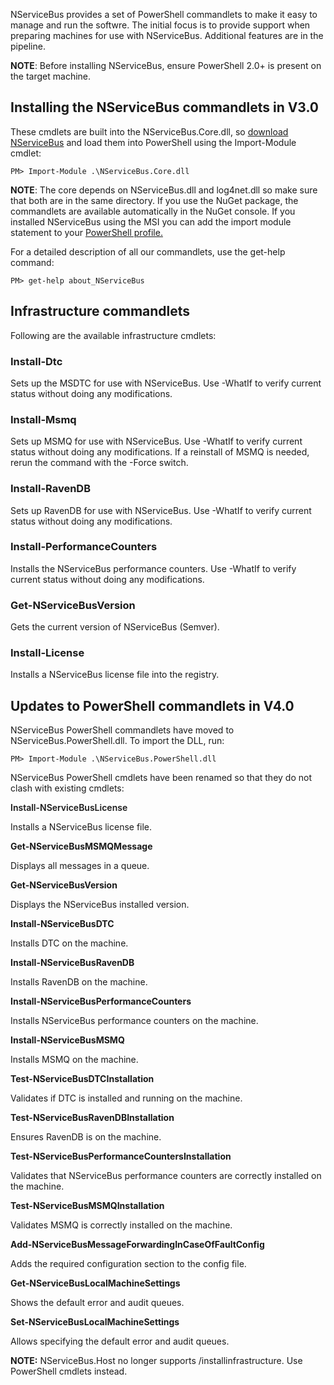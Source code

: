 <!--
title: "Managing NServiceBus Using PowerShell"
tags: 
-->

NServiceBus provides a set of PowerShell commandlets to make it easy to manage and run the softwre. The initial focus is to provide support when preparing machines for use with NServiceBus. Additional features are in the pipeline.

 **NOTE**: Before installing NServiceBus, ensure PowerShell 2.0+ is present on the target machine.

Installing the NServiceBus commandlets in V3.0
----------------------------------------------

These cmdlets are built into the NServiceBus.Core.dll, so [download NServiceBus](http://particular.net/downloads) and load them into PowerShell using the Import-Module cmdlet:


    PM> Import-Module .\NServiceBus.Core.dll


**NOTE**: The core depends on NServiceBus.dll and log4net.dll so make sure that both are in the same directory. If you use the NuGet package, the commandlets are available automatically in the NuGet console. If you installed NServiceBus using the MSI you can add the import module statement to your [PowerShell profile.](http://www.howtogeek.com/50236/customizing-your-powershell-profile/)

For a detailed description of all our commandlets, use the get-help command:


    PM> get-help about_NServiceBus


Infrastructure commandlets
--------------------------

Following are the available infrastructure cmdlets:

### Install-Dtc

Sets up the MSDTC for use with NServiceBus. Use -WhatIf to verify current status without doing any modifications.

### Install-Msmq

Sets up MSMQ for use with NServiceBus. Use -WhatIf to verify current status without doing any modifications. If a reinstall of MSMQ is needed, rerun the command with the -Force switch.

### Install-RavenDB

Sets up RavenDB for use with NServiceBus. Use -WhatIf to verify current status without doing any modifications.

### Install-PerformanceCounters

Installs the NServiceBus performance counters. Use -WhatIf to verify current status without doing any modifications.

### Get-NServiceBusVersion

Gets the current version of NServiceBus (Semver).

### Install-License

Installs a NServiceBus license file into the registry.

Updates to PowerShell commandlets in V4.0
-----------------------------------------

NServiceBus PowerShell commandlets have moved to NServiceBus.PowerShell.dll. To import the DLL, run:


    PM> Import-Module .\NServiceBus.PowerShell.dll

NServiceBus PowerShell cmdlets have been renamed so that they do not clash with existing cmdlets:

<span style="font-weight: 600;">Install-NServiceBusLicense</span>

Installs a NServiceBus license file.

**Get-NServiceBusMSMQMessage**

Displays all messages in a queue.

**Get-NServiceBusVersion**

Displays the NServiceBus installed version.

**Install-NServiceBusDTC**

Installs DTC on the machine.

**Install-NServiceBusRavenDB**

Installs RavenDB on the machine.

**Install-NServiceBusPerformanceCounters**

Installs NServiceBus performance counters on the machine.

**Install-NServiceBusMSMQ**

Installs MSMQ on the machine.

**Test-NServiceBusDTCInstallation**

Validates if DTC is installed and running on the machine.

**Test-NServiceBusRavenDBInstallation**

Ensures RavenDB is on the machine.

**Test-NServiceBusPerformanceCountersInstallation**

Validates that NServiceBus performance counters are correctly installed on the machine.

**Test-NServiceBusMSMQInstallation**

Validates MSMQ is correctly installed on the machine.

**Add-NServiceBusMessageForwardingInCaseOfFaultConfig**

Adds the required configuration section to the config file.

**Get-NServiceBusLocalMachineSettings**

Shows the default error and audit queues.

**Set-NServiceBusLocalMachineSettings**

Allows specifying the default error and audit queues.

 **NOTE:** NServiceBus.Host no longer supports /installinfrastructure. Use PowerShell cmdlets instead.




